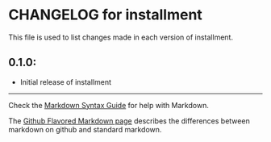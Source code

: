 # CHANGELOG for installment

This file is used to list changes made in each version of installment.

## 0.1.0:

* Initial release of installment

- - -
Check the [Markdown Syntax Guide](http://daringfireball.net/projects/markdown/syntax) for help with Markdown.

The [Github Flavored Markdown page](http://github.github.com/github-flavored-markdown/) describes the differences between markdown on github and standard markdown.
